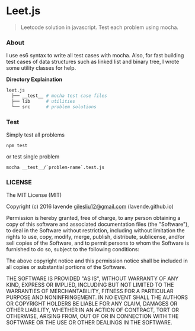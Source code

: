 # Leet.js
> Leetcode solution in javascript. Test each problem using mocha.

### About

I use es6 syntax to write all test cases with mocha. Also, for fast building test cases of data structures such as linked list and binary tree, I wrote some utility classes for help.

**Directory Explaination**

```sh
leet.js
  ├── __test__ # mocha test case files
  ├── lib      # utilities
  └── src      # problem solutions
```

### Test

Simply test all problems

```
npm test
```

or test single problem

```
mocha __test__/`problem-name`.test.js
```

### LICENSE

The MIT License (MIT)

Copyright (c) 2016 lavende <gilesliu12@gmail.com> (lavende.github.io)

Permission is hereby granted, free of charge, to any person obtaining a copy
of this software and associated documentation files (the "Software"), to deal
in the Software without restriction, including without limitation the rights
to use, copy, modify, merge, publish, distribute, sublicense, and/or sell
copies of the Software, and to permit persons to whom the Software is
furnished to do so, subject to the following conditions:

The above copyright notice and this permission notice shall be included in
all copies or substantial portions of the Software.

THE SOFTWARE IS PROVIDED "AS IS", WITHOUT WARRANTY OF ANY KIND, EXPRESS OR
IMPLIED, INCLUDING BUT NOT LIMITED TO THE WARRANTIES OF MERCHANTABILITY,
FITNESS FOR A PARTICULAR PURPOSE AND NONINFRINGEMENT. IN NO EVENT SHALL THE
AUTHORS OR COPYRIGHT HOLDERS BE LIABLE FOR ANY CLAIM, DAMAGES OR OTHER
LIABILITY, WHETHER IN AN ACTION OF CONTRACT, TORT OR OTHERWISE, ARISING FROM,
OUT OF OR IN CONNECTION WITH THE SOFTWARE OR THE USE OR OTHER DEALINGS IN
THE SOFTWARE.
